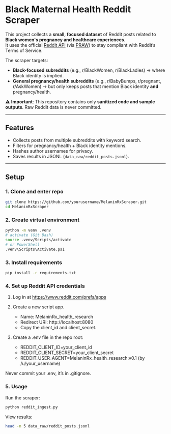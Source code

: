 # Black Maternal Health Reddit Scraper

This project collects a **small, focused dataset** of Reddit posts related to **Black women's pregnancy and healthcare experiences**.  
It uses the official [Reddit API](https://www.reddit.com/dev/api/) (via [PRAW](https://praw.readthedocs.io/)) to stay compliant with Reddit’s Terms of Service.

The scraper targets:
- **Black-focused subreddits** (e.g., r/BlackWomen, r/BlackLadies) → where Black identity is implied.
- **General pregnancy/health subreddits** (e.g., r/BabyBumps, r/pregnant, r/AskWomen) → but only keeps posts that mention Black identity **and** pregnancy/health.

⚠️ **Important**: This repository contains only **sanitized code and sample outputs**. Raw Reddit data is never committed.

---

## Features
- Collects posts from multiple subreddits with keyword search.
- Filters for pregnancy/health + Black identity mentions.
- Hashes author usernames for privacy.
- Saves results in JSONL (`data_raw/reddit_posts.jsonl`).

---

## Setup

### 1. Clone and enter repo
```bash
git clone https://github.com/yourusername/MelaninRxScraper.git
cd MelaninRxScraper
```

### 2. Create virtual environment
```bash
python -m venv .venv
# activate (Git Bash)
source .venv/Scripts/activate
# or PowerShell
.venv\Scripts\Activate.ps1
```

### 3. Install requirements
```bash
pip install -r requirements.txt
```

### 4. Set up Reddit API credentials
1. Log in at https://www.reddit.com/prefs/apps
2. Create a new script app.
    * Name: MelaninRx_health_research
    * Redirect URI: http://localhost:8080
    * Copy the client_id and client_secret.

3. Create a .env file in the repo root:
    * REDDIT_CLIENT_ID=your_client_id
    * REDDIT_CLIENT_SECRET=your_client_secret
    * REDDIT_USER_AGENT=MelaninRx_health_research:v0.1 (by /u/your_username)

 Never commit your .env, it’s in .gitignore.

### 5. Usage
Run the scraper:
```bash
python reddit_ingest.py
```

View results:
```bash
head -n 5 data_raw/reddit_posts.jsonl
```
